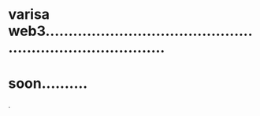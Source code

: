 # varisa web3...............................................................................
# soon..........
.
